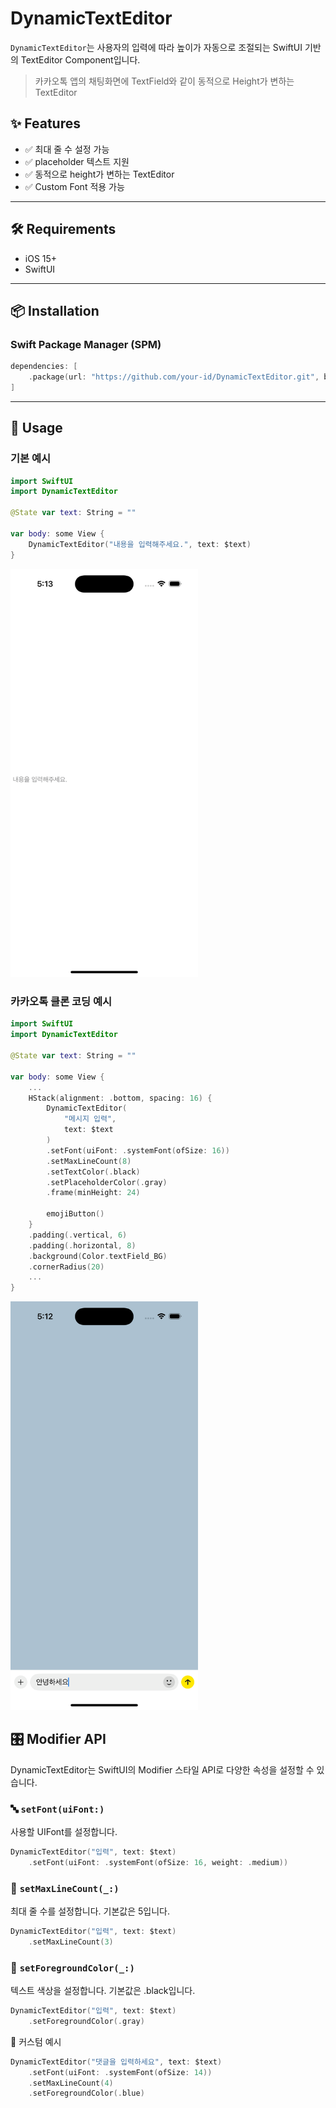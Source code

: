 # DynamicTextEditor

`DynamicTextEditor`는 사용자의 입력에 따라 높이가 자동으로 조절되는 SwiftUI 기반의 TextEditor Component입니다.
  
> 카카오톡 앱의 채팅화면에 TextField와 같이 동적으로 Height가 변하는 TextEditor

## ✨ Features

- ✅ 최대 줄 수 설정 가능
- ✅ placeholder 텍스트 지원
- ✅ 동적으로 height가 변하는 TextEditor
- ✅ Custom Font 적용 가능
---

## 🛠 Requirements

- iOS 15+
- SwiftUI

---

## 📦 Installation

### Swift Package Manager (SPM)

```swift
dependencies: [
    .package(url: "https://github.com/your-id/DynamicTextEditor.git", branch: "main")
]
```
---

## 🚀 Usage

### 기본 예시
```swift
import SwiftUI
import DynamicTextEditor

@State var text: String = ""

var body: some View {
    DynamicTextEditor("내용을 입력해주세요.", text: $text)
}
```

<img src="https://github.com/HongSJae/DynamicTextEditor/blob/main/GIFs/Default_DynamicTextEditor.gif" width="300"/> 

### 카카오톡 클론 코딩 예시
```swift
import SwiftUI
import DynamicTextEditor

@State var text: String = ""

var body: some View {
    ...
    HStack(alignment: .bottom, spacing: 16) {
        DynamicTextEditor(
            "메시지 입력",
            text: $text
        )
        .setFont(uiFont: .systemFont(ofSize: 16))
        .setMaxLineCount(8)
        .setTextColor(.black)
        .setPlaceholderColor(.gray)
        .frame(minHeight: 24)

        emojiButton()
    }
    .padding(.vertical, 6)
    .padding(.horizontal, 8)
    .background(Color.textField_BG)
    .cornerRadius(20)
    ...
}
```

<img src="https://github.com/HongSJae/DynamicTextEditor/blob/main/GIFs/DynamicTextEditor_clone_kakaotalk.gif" width="300"/> 

## 🎛 Modifier API

DynamicTextEditor는 SwiftUI의 Modifier 스타일 API로 다양한 속성을 설정할 수 있습니다.
### 🔤 `setFont(uiFont:)`

사용할 UIFont를 설정합니다.

```swift
DynamicTextEditor("입력", text: $text)
    .setFont(uiFont: .systemFont(ofSize: 16, weight: .medium))
```

### 📏 `setMaxLineCount(_:)`

최대 줄 수를 설정합니다. 기본값은 5입니다.

```swift
DynamicTextEditor("입력", text: $text)
    .setMaxLineCount(3)
````

### 🎨 `setForegroundColor(_:)`

텍스트 색상을 설정합니다. 기본값은 .black입니다.

```swift
DynamicTextEditor("입력", text: $text)
    .setForegroundColor(.gray)
```

🧪 커스텀 예시

```swift
DynamicTextEditor("댓글을 입력하세요", text: $text)
    .setFont(uiFont: .systemFont(ofSize: 14))
    .setMaxLineCount(4)
    .setForegroundColor(.blue)
```

